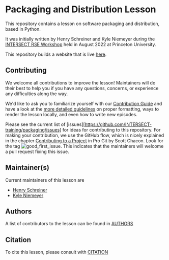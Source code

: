# Packaging and Distribution Lesson

This repository contains a lesson on software packaging and distribution, based in Python.

It was initially written by Henry Schreiner and Kyle Niemeyer during the [INTERSECT RSE Workshop](https://intersect-training.org/workshop22/) held in August 2022 at Princeton University.

This repository builds a website that is live [here](https://intersect-training.org/packaging/).

## Contributing

We welcome all contributions to improve the lesson! Maintainers will do their best to help you if you have any
questions, concerns, or experience any difficulties along the way.

We'd like to ask you to familiarize yourself with our [Contribution Guide](CONTRIBUTING.md) and have a look at
the [more detailed guidelines][lesson-example] on proper formatting, ways to render the lesson locally, and even
how to write new episodes.

Please see the current list of [issues][https://github.com/INTERSECT-training/packaging/issues] for ideas for contributing to this
repository. For making your contribution, we use the GitHub flow, which is
nicely explained in the chapter [Contributing to a Project](http://git-scm.com/book/en/v2/GitHub-Contributing-to-a-Project) in Pro Git
by Scott Chacon.
Look for the tag ![good_first_issue](https://img.shields.io/badge/-good%20first%20issue-gold.svg). This indicates that the maintainers will welcome a pull request fixing this issue.  


## Maintainer(s)

Current maintainers of this lesson are 

* [Henry Schreiner](https://github.com/henryiii)
* [Kyle Niemeyer](https://github.com/kyleniemeyer)

## Authors

A list of contributors to the lesson can be found in [AUTHORS](AUTHORS)

## Citation

To cite this lesson, please consult with [CITATION](CITATION)

[lesson-example]: https://carpentries.github.io/lesson-example
